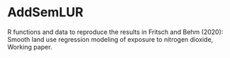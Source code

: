 # AddSemLUR
R functions and data to reproduce the results in Fritsch and Behm (2020): Smooth land use regression modeling of exposure to nitrogen dioxide, Working paper.
